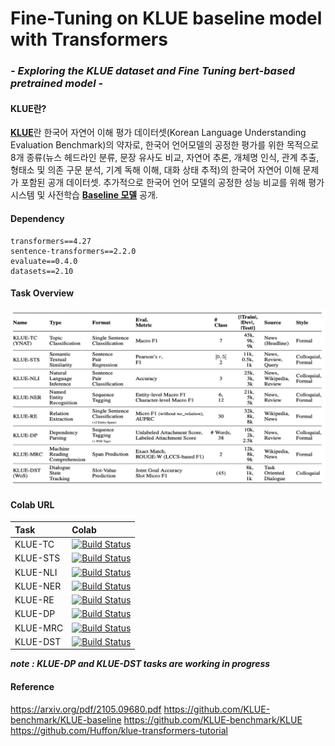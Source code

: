 # Fine-Tuning on KLUE baseline model with Transformers
### *- Exploring the KLUE dataset and Fine Tuning bert-based pretrained model -*



#### KLUE란?
[**KLUE**](https://arxiv.org/pdf/2105.09680.pdf)란 한국어 자연어 이해 평가 데이터셋(Korean Language Understanding Evaluation Benchmark)의 약자로, 한국어 언어모델의 공정한 평가를 위한 목적으로 8개 종류(뉴스 헤드라인 분류, 문장 유사도 비교, 자연어 추론, 개체명 인식, 관계 추출, 형태소 및 의존 구문 분석, 기계 독해 이해, 대화 상태 추적)의 한국어 자연어 이해 문제가 포함된 공개 데이터셋. 추가적으로 한국어 언어 모델의 공정한 성능 비교를 위해 평가 시스템 및 사전학습 [**Baseline 모델**](https://github.com/KLUE-benchmark/KLUE) 공개.  



#### Dependency

```
transformers==4.27
sentence-transformers==2.2.0
evaluate==0.4.0
datasets==2.10
```

#### Task Overview

![Task Information ](./img/screenshot.png)

#### Colab URL 

|Task|Colab|
|:---|:---|
|KLUE-TC|[![Build Status](https://colab.research.google.com/assets/colab-badge.svg)](https://colab.research.google.com/drive/1hly1hhGZjGgae4zb2J8Ox890ecQjnpmr?usp=share_link)|
|KLUE-STS|[![Build Status](https://colab.research.google.com/assets/colab-badge.svg)](https://colab.research.google.com/drive/1hly1hhGZjGgae4zb2J8Ox890ecQjnpmr?usp=share_link)|
|KLUE-NLI|[![Build Status](https://colab.research.google.com/assets/colab-badge.svg)](https://colab.research.google.com/drive/11qtug9b787c3hBBjK_ssieM6WD1ikUFv?usp=sharing)|
|KLUE-NER|[![Build Status](https://colab.research.google.com/assets/colab-badge.svg)](https://colab.research.google.com/drive/15jiJJVSgykXGA8Hpndr_sOdOdlbF2B-A?usp=share_link)|
|KLUE-RE|[![Build Status](https://colab.research.google.com/assets/colab-badge.svg)](https://colab.research.google.com/drive/1hly1hhGZjGgae4zb2J8Ox890ecQjnpmr?usp=share_link)|
|KLUE-DP|[![Build Status](https://colab.research.google.com/assets/colab-badge.svg)](https://colab.research.google.com/drive/1NbhMQTirAvgKE67DAvsGqRWB3Zylq2cd?usp=share_link)|
|KLUE-MRC|[![Build Status](https://colab.research.google.com/assets/colab-badge.svg)](https://colab.research.google.com/drive/1GxGQxuGpuFDok5oSsIRPrfyUquLaUeS2?usp=sharing)|
|KLUE-DST|[![Build Status](https://colab.research.google.com/assets/colab-badge.svg)](https://colab.research.google.com/drive/1XV8iRACIvUOx67VYcH1h1AOGMUkzy2zR?usp=sharing)|

**_note : KLUE-DP and KLUE-DST tasks are working in progress_**

#### Reference 

https://arxiv.org/pdf/2105.09680.pdf
https://github.com/KLUE-benchmark/KLUE-baseline
https://github.com/KLUE-benchmark/KLUE
https://github.com/Huffon/klue-transformers-tutorial

 
